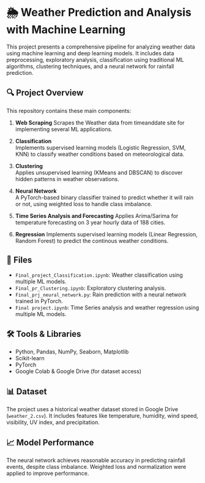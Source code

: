 # 🌦️ Weather Prediction and Analysis with Machine Learning

This project presents a comprehensive pipeline for analyzing weather data using machine learning and deep learning models. It includes data preprocessing, exploratory analysis, classification using traditional ML algorithms, clustering techniques, and a neural network for rainfall prediction.

## 🔍 Project Overview

This repository contains these main components:

1. **Web Scraping**
   Scrapes the Weather data from timeanddate site for implementing several ML applications.
   
2. **Classification**  
   Implements supervised learning models (Logistic Regression, SVM, KNN) to classify weather conditions based on meteorological data.

3. **Clustering**  
   Applies unsupervised learning (KMeans and DBSCAN) to discover hidden patterns in weather observations.

4. **Neural Network**  
   A PyTorch-based binary classifier trained to predict whether it will rain or not, using weighted loss to handle class imbalance.
   
5. **Time Series Analysis and Forecasting**
   Applies Arima/Sarima for temperature forecasting on 3 year hourly data of 188 cities.

6. **Regression**
   Implements supervised learning models (Linear Regression, Random Forest) to predict the continous weather conditions.
   
## 📁 Files

- `Final_project_Classification.ipynb`: Weather classification using multiple ML models.
- `Final_pr_Clustering.ipynb`: Exploratory clustering analysis.
- `Final_prj_neural_network.py`: Rain prediction with a neural network trained in PyTorch.
- `Final project.ipynb`: Time Series analysis and weather regression using multiple ML models.

## 🛠️ Tools & Libraries

- Python, Pandas, NumPy, Seaborn, Matplotlib
- Scikit-learn
- PyTorch
- Google Colab & Google Drive (for dataset access)

## 📊 Dataset

The project uses a historical weather dataset stored in Google Drive (`weather_2.csv`). It includes features like temperature, humidity, wind speed, visibility, UV index, and precipitation.

## 📈 Model Performance

The neural network achieves reasonable accuracy in predicting rainfall events, despite class imbalance. Weighted loss and normalization were applied to improve performance.
